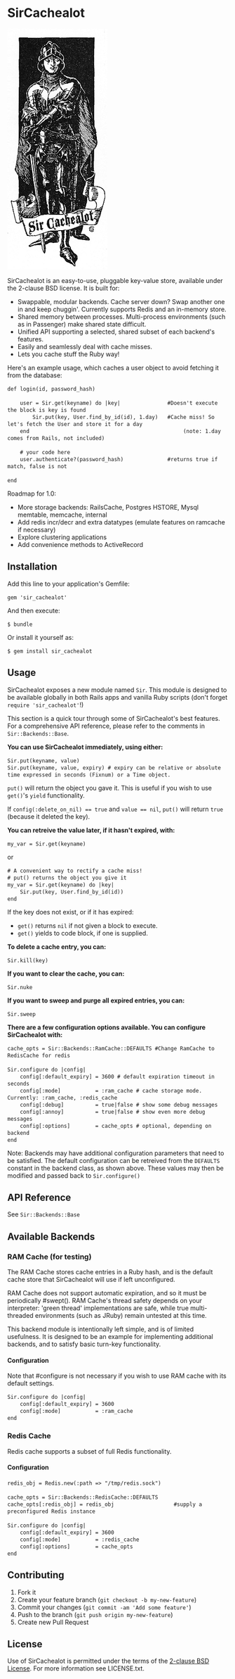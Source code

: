 # SirCachealot
![Sir Cachealot graphic](https://github.com/lyjia/sircachealot/blob/master/sircachealot.png?raw=true "Sir Cachealot graphic")

SirCachealot is an easy-to-use, pluggable key-value store, available under the 2-clause BSD license. It is built for:

* Swappable, modular backends. Cache server down? Swap another one in and keep chuggin'. Currently supports Redis and an in-memory store.
* Shared memory between processes. Multi-process environments (such as in Passenger) make shared state difficult.
* Unified API supporting a selected, shared subset of each backend's features.
* Easily and seamlessly deal with cache misses.
* Lets you cache stuff the Ruby way!

Here's an example usage, which caches a user object to avoid fetching it from the database:

    def login(id, password_hash)

        user = Sir.get(keyname) do |key|               #Doesn't execute the block is key is found
            Sir.put(key, User.find_by_id(id), 1.day)   #Cache miss! So let's fetch the User and store it for a day
        end                                                 (note: 1.day comes from Rails, not included)

        # your code here
        user.authenticate?(password_hash)              #returns true if match, false is not

    end

Roadmap for 1.0:
* More storage backends: RailsCache, Postgres HSTORE, Mysql memtable, memcache, internal
* Add redis incr/decr and extra datatypes (emulate features on ramcache if necessary)
* Explore clustering applications
* Add convenience methods to ActiveRecord

## Installation

Add this line to your application's Gemfile:

    gem 'sir_cachealot'

And then execute:

    $ bundle

Or install it yourself as:

    $ gem install sir_cachealot

## Usage

SirCachealot exposes a new module named `Sir`. This module is designed to be available globally in both Rails apps and vanilla Ruby scripts (don't forget `require 'sir_cachealot'`!)

This section is a quick tour through some of SirCachealot's best features. For a comprehensive API reference, please refer to the comments in `Sir::Backends::Base`.

**You can use SirCachealot immediately, using either:**

    Sir.put(keyname, value)
    Sir.put(keyname, value, expiry) # expiry can be relative or absolute time expressed in seconds (Fixnum) or a Time object.

`put()` will return the object you gave it. This is useful if you wish to use `get()`'s `yield` functionality.

If `config(:delete_on_nil) == true` and `value == nil`, `put()` will return `true` (because it deleted the key).

**You can retreive the value later, if it hasn't expired, with:**

    my_var = Sir.get(keyname)

or

    # A convenient way to rectify a cache miss!
    # put() returns the object you give it
    my_var = Sir.get(keyname) do |key|
        Sir.put(key, User.find_by_id(id))
    end

If the key does not exist, or if it has expired:

* `get()` returns `nil` if not given a block to execute.
* `get()` yields to code block, if one is supplied.

**To delete a cache entry, you can:**

	Sir.kill(key)

**If you want to clear the cache, you can:**

    Sir.nuke

**If you want to sweep and purge all expired entries, you can:**

    Sir.sweep

**There are a few configuration options available. You can configure SirCachealot with:**

    cache_opts = Sir::Backends::RamCache::DEFAULTS #Change RamCache to RedisCache for redis

    Sir.configure do |config|
        config[:default_expiry] = 3600 # default expiration timeout in seconds
        config[:mode]           = :ram_cache # cache storage mode. Currently: :ram_cache, :redis_cache
        config[:debug]          = true|false # show some debug messages
        config[:annoy]          = true|false # show even more debug messages
        config[:options]        = cache_opts # optional, depending on backend
    end
    
Note: Backends may have additional configuration parameters that need to be satisfied. The default configuration can be retreived from the `DEFAULTS` constant in the backend class, as shown above. These values may then be modified and passed back to `Sir.configure()`

## API Reference

See `Sir::Backends::Base`

## Available Backends

### RAM Cache (for testing)
The RAM Cache stores cache entries in a Ruby hash, and is the default cache store that SirCachealot will use if left unconfigured.

RAM Cache does not support automatic expiration, and so it must be periodically #swept(). RAM Cache's thread safety depends on your interpreter: 'green thread' implementations are safe, while true multi-threaded environments (such as JRuby) remain untested at this time.

This backend module is intentionally left simple, and is of limited usefulness. It is designed to be an example for implementing additional backends, and to satisfy basic turn-key functionality.

#### Configuration
Note that #configure is not necessary if you wish to use RAM cache with its default settings.

    Sir.configure do |config|
        config[:default_expiry] = 3600
        config[:mode]           = :ram_cache
    end

### Redis Cache
Redis cache supports a subset of full Redis functionality.

#### Configuration

    redis_obj = Redis.new(:path => "/tmp/redis.sock")

    cache_opts = Sir::Backends::RedisCache::DEFAULTS
    cache_opts[:redis_obj] = redis_obj                   #supply a preconfigured Redis instance

    Sir.configure do |config|
        config[:default_expiry] = 3600
        config[:mode]           = :redis_cache
        config[:options]        = cache_opts
    end

## Contributing

1. Fork it
2. Create your feature branch (`git checkout -b my-new-feature`)
3. Commit your changes (`git commit -am 'Add some feature'`)
4. Push to the branch (`git push origin my-new-feature`)
5. Create new Pull Request

## License

Use of SirCachealot is permitted under the terms of the [2-clause BSD License](http://directory.fsf.org/wiki?title=License:FreeBSD).
For more information see LICENSE.txt.